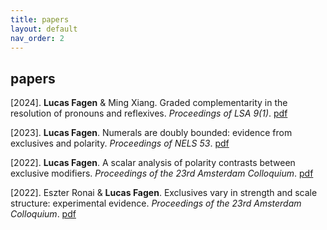 ```yaml
---
title: papers
layout: default
nav_order: 2
---
```


## papers ##

[2024]. **Lucas Fagen** & Ming Xiang. Graded complementarity in the resolution of pronouns and reflexives. *Proceedings of LSA 9(1)*. [pdf](papers/pronouns-reflexives-lsa2024)

[2023]. **Lucas Fagen**. Numerals are doubly bounded: evidence from exclusives and polarity. *Proceedings of NELS 53*. [pdf](papers/exclusives-polarity-numerals-nels2023.pdf)

[2022]. **Lucas Fagen**. A scalar analysis of polarity contrasts between exclusive modifiers. *Proceedings of the 23rd Amsterdam Colloquium*. [pdf](papers/exclusives-polarity-ac2022.pdf)

[2022]. Eszter Ronai & **Lucas Fagen**. Exclusives vary in strength and scale structure: experimental evidence. *Proceedings of the 23rd Amsterdam Colloquium*. [pdf](papers/exclusives-scalar-diversity-ac2022.pdf)
